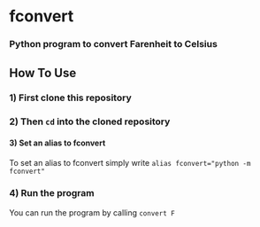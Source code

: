 # fconvert

### Python program to convert Farenheit to Celsius

## How To Use

### 1) First clone this repository
### 2) Then `cd` into the cloned repository
#### 3) Set an alias to fconvert
To set an alias to fconvert simply write `alias fconvert="python -m fconvert"`
### 4) Run the program
You can run the program by calling `convert F`
